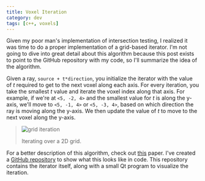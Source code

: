 ```yaml
---
title: Voxel Iteration
category: dev
tags: [c++, voxels]
---
```


Given my poor man's implementation of intersection testing, I realized it was time to do a proper
implementation of a grid-based iterator. I'm not going to dive into great detail about this
algorithm because this post exists to point to the GitHub repository with my code, so I'll summarize
the idea of the algorithm.

Given a ray, `source + t*direction`, you initialize the iterator with the value of _t_ required to
get to the next voxel along each axis. For every iteration, you take the smallest _t_ value and
iterate the voxel index along that axis. For example, if we're at `<5, -2, 4>` and the smallest
value for _t_ is along the y-axis, we'll move to `<5, -1, 4>` or `<5, -3, 4>`, based on which
direction the ray is moving along the y-axis. We then update the value of _t_ to move to the next
voxel along the y-axis.

> ![grid iteration](https://docs.google.com/drawings/d/1vUNao9jrzhwfrrxW1vfIu1Li8OlgBq3smY9QRlzSGNU/pub?w=800&h=338)
>
> Iterating over a 2D grid.

For a better description of this algorithm, check out
[this](http://www.cse.yorku.ca/~amana/research/grid.pdf) paper. I've created a
[GitHub repository](https://github.com/thegedge/voxel_iterator) to show what this looks like in
code. This repository contains the iterator itself, along with a small Qt program to visualize the
iteration.
